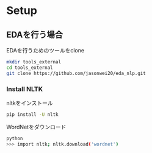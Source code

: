 # Setup
## EDAを行う場合

EDAを行うためのツールをclone

```bash
mkdir tools_external
cd tools_external
git clone https://github.com/jasonwei20/eda_nlp.git
```

### Install NLTK

nltkをインストール
```bash
pip install -U nltk
```

WordNetをダウンロード
```bash
python
>>> import nltk; nltk.download('wordnet')
```